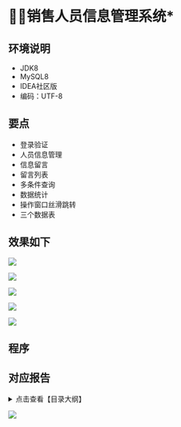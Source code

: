 # 🙎‍♂️销售人员信息管理系统*

<MyGlobalComponent />

## 环境说明
- JDK8
- MySQL8
- IDEA社区版
- 编码：UTF-8


## 要点
- 登录验证
- 人员信息管理
- 信息留言
- 留言列表
- 多条件查询
- 数据统计
- 操作窗口丝滑跳转
- 三个数据表

## 效果如下

![](http://cdn.qiniu.liyansheng.top/img/20240608212609.png)

![](http://cdn.qiniu.liyansheng.top/img/20240608212108.png)

![](http://cdn.qiniu.liyansheng.top/img/20240608212659.png)

![](http://cdn.qiniu.liyansheng.top/img/20240608212730.png)

![](http://cdn.qiniu.liyansheng.top/img/20240608212751.png)

## 程序
<!-- ![](http://cdn.qiniu.liyansheng.top/img/Snipaste_2024-06-09_00-13-25.png) -->
<PaymentButton :productId="144" />

## 对应报告

<details>
  <summary>点击查看【目录大纲】</summary>

1. 一、实验目的
2. 二、项目背景
3. 三、开发环境
4. 四、需求分析
5. 五、系统架构
总体架构
功能模块
系统流程
6. 六、数据库设计
ER 分析
逻辑设计
建表 SQL
7. 七、系统实现
项目结构
实现效果
8. 八、关键代码
9. 九、总结
10. 十、参考文献

</details>


![](http://cdn.qiniu.liyansheng.top/img/Snipaste_2024-11-22_01-39-41.png)
<!-- ![](http://cdn.qiniu.liyansheng.top/img/20241122015235.png) -->

<PaymentButton :productId="145" :buttonText="'点我获取-报告'"/>

